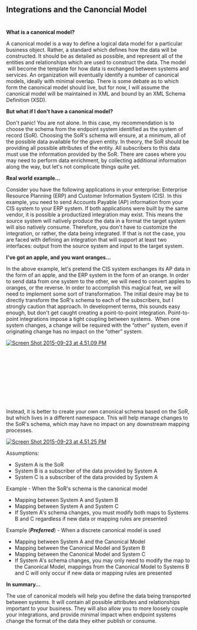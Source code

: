 ## Integrations and the Canoncial Model
#
**What is a canonical model?**

A canonical model is a way to define a logical data model for a particular business object. Rather, a standard which defines how the data will be constructed. It should be as detailed as possible, and represent all of the entities and relationships which are used to construct the data. The model  will become the template for how data is exchanged between systems and services. An organization will eventually identify a number of canonical models, ideally with minimal overlap. There is some debate as to which form the canonical model should live, but for now, I will assume the canonical model will be maintained in XML and bound by an XML Schema Definition (XSD).

**But what if I don't have a canonical model?**

Don't panic! You are not alone. In this case, my recommendation is to choose the schema from the endpoint system identified as the system of record (SoR). Choosing the SoR's schema will ensure, at a minimum, all of the possible data available for the given entity. In theory, the SoR should be providing all possible attributes of the entity. All subscribers to this data must use the information provided by the SoR. There are cases where you may need to perform data enrichment, by collecting additional information along the way, but let's not complicate things quite yet.

**Real world example…**

Consider you have the following applications in your enterprise: Enterprise Resource Planning (ERP) and Customer Information System (CIS). In this example, you need to send Accounts Payable (AP) information from your CIS system to your ERP system. If both applications were built by the same vendor, it is possible a productized integration may exist. This means the source system will natively produce the data in a format the target system will also natively consume. Therefore, you don't have to customize the integration, or rather, the data being integrated. If that is not the case, you are faced with defining an integration that will support at least two interfaces: output from the source system and input to the target system.

**I've got an apple, and you want oranges…**

In the above example, let's pretend the CIS system exchanges its AP data in the form of an apple, and the ERP system in the form of an orange. In order to send data from one system to the other, we will need to convert apples to oranges, or the reverse. In order to accomplish this magical feat, we will need to implement some sort of transformation. The initial desire may be to directly transform the SoR's schema to each of the subscribers, but I strongly caution that approach. In development terms, this sounds easy enough, but don't get caught creating a point-to-point integration. Point-to-point integrations impose a tight coupling between systems.  When one system changes, a change will be required with the “other” system, even if originating change has no impact on the “other” system.

[![Screen Shot 2015-09-23 at 4.51.09 PM](https://intellitect.com/wp-content/uploads/2015/09/Screen-Shot-2015-09-23-at-4.51.09-PM.png)](https://intellitect.com/wp-content/uploads/2015/09/Screen-Shot-2015-09-23-at-4.51.09-PM.png "Integrations and the Canonical Model")

 

 

 

 

 

Instead, it is better to create your own canonical schema based on the SoR, but which lives in a different namespace. This will help manage changes to the SoR's schema, which may have no impact on any downstream mapping processes.

[![Screen Shot 2015-09-23 at 4.51.25 PM](https://intellitect.com/wp-content/uploads/2015/09/Screen-Shot-2015-09-23-at-4.51.25-PM.png)](https://intellitect.com/wp-content/uploads/2015/09/Screen-Shot-2015-09-23-at-4.51.25-PM.png "Integrations and the Canonical Model")

Assumptions:

- System A is the SoR
- System B is a subscriber of the data provided by System A
- System C is a subscriber of the data provided by System A

Example - When the SoR's schema is the canonical model

- Mapping between System A and System B
- Mapping between System A and System C
- If System A's schema changes, you must modify both maps to Systems B and C regardless if new data or mapping rules are presented

Example (**_Preferred_**) - When a discrete canonical model is used

- Mapping between System A and the Canonical Model
- Mapping between the Canonical Model and System B
- Mapping between the Canonical Model and System C
- If System A's schema changes, you may only need to modify the map to the Canonical Model, mappings from the Canonical Model to Systems B and C will only occur if new data or mapping rules are presented

**In summary…**

The use of canonical models will help you define the data being transported between systems. It will contain all possible attributes and relationships important to your business. They will also allow you to more loosely couple your integrations, and provide minimal impact when endpoint systems change the format of the data they either publish or consume.
